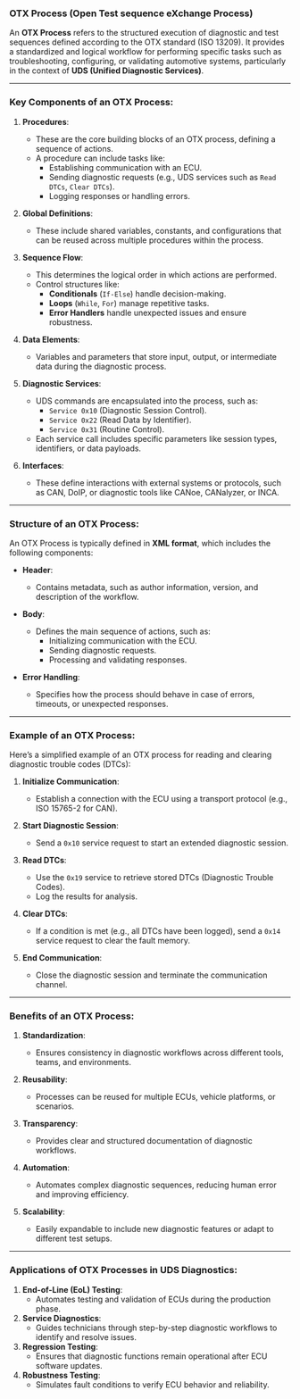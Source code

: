 ### **OTX Process (Open Test sequence eXchange Process)**

An **OTX Process** refers to the structured execution of diagnostic and test sequences defined according to the OTX standard (ISO 13209). It provides a standardized and logical workflow for performing specific tasks such as troubleshooting, configuring, or validating automotive systems, particularly in the context of **UDS (Unified Diagnostic Services)**.

---

### **Key Components of an OTX Process**:

1. **Procedures**:
   - These are the core building blocks of an OTX process, defining a sequence of actions.
   - A procedure can include tasks like:
     - Establishing communication with an ECU.
     - Sending diagnostic requests (e.g., UDS services such as `Read DTCs`, `Clear DTCs`).
     - Logging responses or handling errors.

2. **Global Definitions**:
   - These include shared variables, constants, and configurations that can be reused across multiple procedures within the process.

3. **Sequence Flow**:
   - This determines the logical order in which actions are performed.
   - Control structures like:
     - **Conditionals** (`If-Else`) handle decision-making.
     - **Loops** (`While`, `For`) manage repetitive tasks.
     - **Error Handlers** handle unexpected issues and ensure robustness.

4. **Data Elements**:
   - Variables and parameters that store input, output, or intermediate data during the diagnostic process.

5. **Diagnostic Services**:
   - UDS commands are encapsulated into the process, such as:
     - `Service 0x10` (Diagnostic Session Control).
     - `Service 0x22` (Read Data by Identifier).
     - `Service 0x31` (Routine Control).
   - Each service call includes specific parameters like session types, identifiers, or data payloads.

6. **Interfaces**:
   - These define interactions with external systems or protocols, such as CAN, DoIP, or diagnostic tools like CANoe, CANalyzer, or INCA.

---

### **Structure of an OTX Process**:

An OTX Process is typically defined in **XML format**, which includes the following components:

- **Header**:
  - Contains metadata, such as author information, version, and description of the workflow.
  
- **Body**:
  - Defines the main sequence of actions, such as:
    - Initializing communication with the ECU.
    - Sending diagnostic requests.
    - Processing and validating responses.

- **Error Handling**:
  - Specifies how the process should behave in case of errors, timeouts, or unexpected responses.

---

### **Example of an OTX Process**:

Here’s a simplified example of an OTX process for reading and clearing diagnostic trouble codes (DTCs):

1. **Initialize Communication**:
   - Establish a connection with the ECU using a transport protocol (e.g., ISO 15765-2 for CAN).

2. **Start Diagnostic Session**:
   - Send a `0x10` service request to start an extended diagnostic session.

3. **Read DTCs**:
   - Use the `0x19` service to retrieve stored DTCs (Diagnostic Trouble Codes).
   - Log the results for analysis.

4. **Clear DTCs**:
   - If a condition is met (e.g., all DTCs have been logged), send a `0x14` service request to clear the fault memory.

5. **End Communication**:
   - Close the diagnostic session and terminate the communication channel.

---

### **Benefits of an OTX Process**:

1. **Standardization**:
   - Ensures consistency in diagnostic workflows across different tools, teams, and environments.

2. **Reusability**:
   - Processes can be reused for multiple ECUs, vehicle platforms, or scenarios.

3. **Transparency**:
   - Provides clear and structured documentation of diagnostic workflows.

4. **Automation**:
   - Automates complex diagnostic sequences, reducing human error and improving efficiency.

5. **Scalability**:
   - Easily expandable to include new diagnostic features or adapt to different test setups.

---

### **Applications of OTX Processes in UDS Diagnostics**:

1. **End-of-Line (EoL) Testing**:
   - Automates testing and validation of ECUs during the production phase.
2. **Service Diagnostics**:
   - Guides technicians through step-by-step diagnostic workflows to identify and resolve issues.
3. **Regression Testing**:
   - Ensures that diagnostic functions remain operational after ECU software updates.
4. **Robustness Testing**:
   - Simulates fault conditions to verify ECU behavior and reliability.
